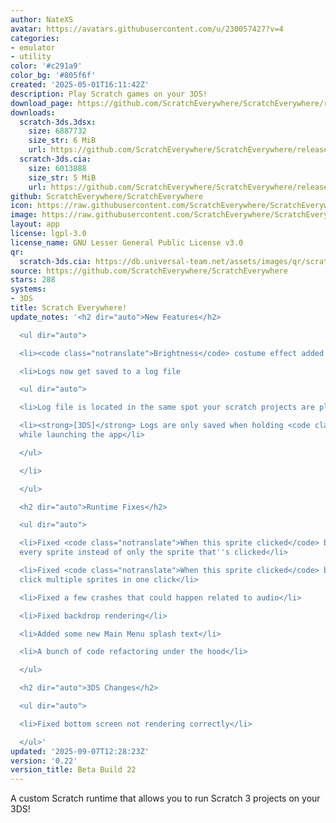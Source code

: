 ```yaml
---
author: NateXS
avatar: https://avatars.githubusercontent.com/u/230057427?v=4
categories:
- emulator
- utility
color: '#c291a9'
color_bg: '#805f6f'
created: '2025-05-01T16:11:42Z'
description: Play Scratch games on your 3DS!
download_page: https://github.com/ScratchEverywhere/ScratchEverywhere/releases
downloads:
  scratch-3ds.3dsx:
    size: 6887732
    size_str: 6 MiB
    url: https://github.com/ScratchEverywhere/ScratchEverywhere/releases/download/0.22/scratch-3ds.3dsx
  scratch-3ds.cia:
    size: 6013888
    size_str: 5 MiB
    url: https://github.com/ScratchEverywhere/ScratchEverywhere/releases/download/0.22/scratch-3ds.cia
github: ScratchEverywhere/ScratchEverywhere
icon: https://raw.githubusercontent.com/ScratchEverywhere/ScratchEverywhere/refs/heads/main/gfx/icon.png
image: https://raw.githubusercontent.com/ScratchEverywhere/ScratchEverywhere/refs/heads/main/gfx/logo.png
layout: app
license: lgpl-3.0
license_name: GNU Lesser General Public License v3.0
qr:
  scratch-3ds.cia: https://db.universal-team.net/assets/images/qr/scratch-3ds-cia.png
source: https://github.com/ScratchEverywhere/ScratchEverywhere
stars: 288
systems:
- 3DS
title: Scratch Everywhere!
update_notes: '<h2 dir="auto">New Features</h2>

  <ul dir="auto">

  <li><code class="notranslate">Brightness</code> costume effect added!</li>

  <li>Logs now get saved to a log file

  <ul dir="auto">

  <li>Log file is located in the same spot your scratch projects are placed</li>

  <li><strong>[3DS]</strong> Logs are only saved when holding <code class="notranslate">Select</code>
  while launching the app</li>

  </ul>

  </li>

  </ul>

  <h2 dir="auto">Runtime Fixes</h2>

  <ul dir="auto">

  <li>Fixed <code class="notranslate">When this sprite clicked</code> being ran for
  every sprite instead of only the sprite that''s clicked</li>

  <li>Fixed <code class="notranslate">When this sprite clicked</code> being able to
  click multiple sprites in one click</li>

  <li>Fixed a few crashes that could happen related to audio</li>

  <li>Fixed backdrop rendering</li>

  <li>Added some new Main Menu splash text</li>

  <li>A bunch of code refactoring under the hood</li>

  </ul>

  <h2 dir="auto">3DS Changes</h2>

  <ul dir="auto">

  <li>Fixed bottom screen not rendering correctly</li>

  </ul>'
updated: '2025-09-07T12:28:23Z'
version: '0.22'
version_title: Beta Build 22
---
```

A custom Scratch runtime that allows you to run Scratch 3 projects on your 3DS!